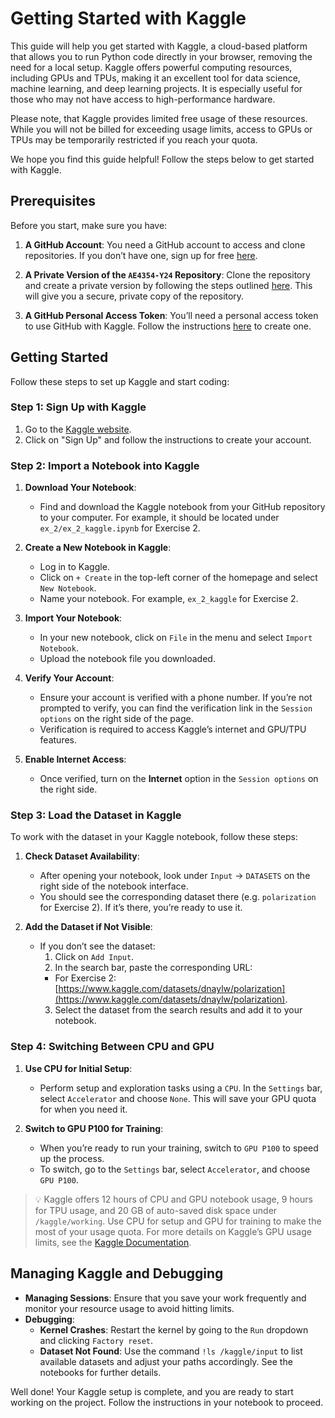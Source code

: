 # Getting Started with Kaggle
This guide will help you get started with Kaggle, a cloud-based platform that allows you to run Python code directly in your browser, removing the need for a local setup. Kaggle offers powerful computing resources, including GPUs and TPUs, making it an excellent tool for data science, machine learning, and deep learning projects. It is especially useful for those who may not have access to high-performance hardware.

Please note, that Kaggle provides limited free usage of these resources. While you will not be billed for exceeding usage limits, access to GPUs or TPUs may be temporarily restricted if you reach your quota.

We hope you find this guide helpful! Follow the steps below to get started with Kaggle.

## Prerequisites
Before you start, make sure you have:

1. **A GitHub Account**: You need a GitHub account to access and clone repositories. If you don’t have one, sign up for free [here](https://github.com/).

2. **A Private Version of the `AE4354-Y24` Repository**: Clone the repository and create a private version by following the steps outlined [here](private_repo.md). This will give you a secure, private copy of the repository.

3. **A GitHub Personal Access Token**: You’ll need a personal access token to use GitHub with Kaggle. Follow the instructions [here](https://docs.github.com/en/authentication/keeping-your-account-and-data-secure/managing-your-personal-access-tokens#creating-a-personal-access-token-classic) to create one.

## Getting Started
Follow these steps to set up Kaggle and start coding:

### Step 1: Sign Up with Kaggle
1. Go to the [Kaggle website](https://www.kaggle.com/).
2. Click on "Sign Up" and follow the instructions to create your account.

### Step 2: Import a Notebook into Kaggle
1. **Download Your Notebook**:
   - Find and download the Kaggle notebook from your GitHub repository to your computer. For example, it should be located under `ex_2/ex_2_kaggle.ipynb` for Exercise 2.

2. **Create a New Notebook in Kaggle**:
   - Log in to Kaggle.
   - Click on `+ Create` in the top-left corner of the homepage and select `New Notebook`.
   - Name your notebook. For example, `ex_2_kaggle` for Exercise 2.

3. **Import Your Notebook**:
   - In your new notebook, click on `File` in the menu and select `Import Notebook`.
   - Upload the notebook file you downloaded.

4. **Verify Your Account**:
   - Ensure your account is verified with a phone number. If you’re not prompted to verify, you can find the verification link in the `Session options` on the right side of the page.
   - Verification is required to access Kaggle’s internet and GPU/TPU features.

5. **Enable Internet Access**:
   - Once verified, turn on the **Internet** option in the `Session options` on the right side.

### Step 3: Load the Dataset in Kaggle
To work with the dataset in your Kaggle notebook, follow these steps:

1. **Check Dataset Availability**:
   - After opening your notebook, look under `Input` → `DATASETS` on the right side of the notebook interface.
   - You should see the corresponding dataset there (e.g. `polarization` for Exercise 2). If it’s there, you’re ready to use it.

2. **Add the Dataset if Not Visible**:
   - If you don’t see the dataset:
     1. Click on `Add Input`.
     2. In the search bar, paste the corresponding URL:
       - For Exercise 2: [https://www.kaggle.com/datasets/dnaylw/polarization](https://www.kaggle.com/datasets/dnaylw/polarization).
     3. Select the dataset from the search results and add it to your notebook.

### Step 4: Switching Between CPU and GPU
1. **Use CPU for Initial Setup**:
   - Perform setup and exploration tasks using a `CPU`. In the `Settings` bar, select `Accelerator` and choose `None`. This will save your GPU quota for when you need it.

2. **Switch to GPU P100 for Training**:
   - When you’re ready to run your training, switch to `GPU P100` to speed up the process.
   - To switch, go to the `Settings` bar, select `Accelerator`, and choose `GPU P100`.

> 💡 Kaggle offers 12 hours of CPU and GPU notebook usage, 9 hours for TPU usage, and 20 GB of auto-saved disk space under `/kaggle/working`. Use CPU for setup and GPU for training to make the most of your usage quota. For more details on Kaggle’s GPU usage limits, see the [Kaggle Documentation](https://www.kaggle.com/docs/notebooks#accelerators).

## Managing Kaggle and Debugging

- **Managing Sessions**: Ensure that you save your work frequently and monitor your resource usage to avoid hitting limits.
- **Debugging**:
  - **Kernel Crashes**: Restart the kernel by going to the `Run` dropdown and clicking `Factory reset`.
  - **Dataset Not Found**: Use the command `!ls /kaggle/input` to list available datasets and adjust your paths accordingly. See the notebooks for further details.

Well done! Your Kaggle setup is complete, and you are ready to start working on the project. Follow the instructions in your notebook to proceed.

